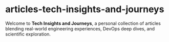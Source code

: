# articles-tech-insights-and-journeys
Welcome to **Tech Insights and Journeys**, a personal collection of articles blending real-world engineering experiences, DevOps deep dives, and scientific exploration.

